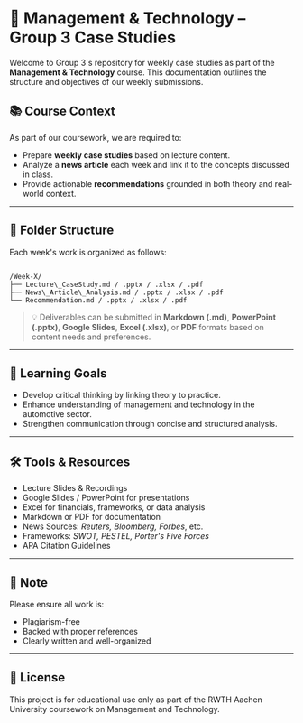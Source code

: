 # 📘 Management & Technology – Group 3 Case Studies

Welcome to Group 3's repository for weekly case studies as part of the **Management & Technology** course. This documentation outlines the structure and objectives of our weekly submissions.

## 📚 Course Context

As part of our coursework, we are required to:
- Prepare **weekly case studies** based on lecture content.
- Analyze a **news article** each week and link it to the concepts discussed in class.
- Provide actionable **recommendations** grounded in both theory and real-world context.

---

## 📁 Folder Structure

Each week's work is organized as follows:

```

/Week-X/
├── Lecture\_CaseStudy.md / .pptx / .xlsx / .pdf
├── News\_Article\_Analysis.md / .pptx / .xlsx / .pdf
└── Recommendation.md / .pptx / .xlsx / .pdf

```

> 💡 Deliverables can be submitted in **Markdown (.md)**, **PowerPoint (.pptx)**, **Google Slides**, **Excel (.xlsx)**, or **PDF** formats based on content needs and preferences.

---

## 🧠 Learning Goals

- Develop critical thinking by linking theory to practice.
- Enhance understanding of management and technology in the automotive sector.
- Strengthen communication through concise and structured analysis.

---

## 🛠️ Tools & Resources

- Lecture Slides & Recordings
- Google Slides / PowerPoint for presentations
- Excel for financials, frameworks, or data analysis
- Markdown or PDF for documentation
- News Sources: *Reuters, Bloomberg, Forbes*, etc.
- Frameworks: *SWOT, PESTEL, Porter's Five Forces*
- APA Citation Guidelines

---

## 📌 Note

Please ensure all work is:
- Plagiarism-free  
- Backed with proper references  
- Clearly written and well-organized

---

## 📄 License

This project is for educational use only as part of the RWTH Aachen University coursework on Management and Technology.
